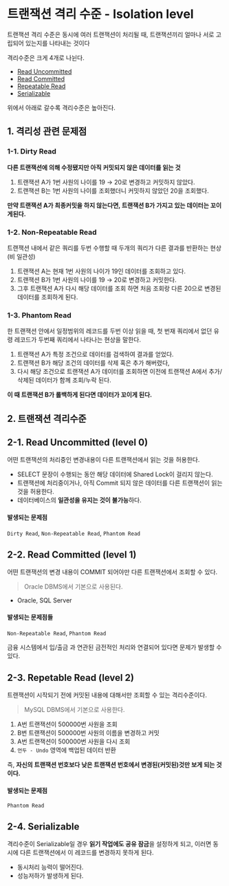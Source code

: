 # 트랜잭션 격리 수준 - Isolation level
트랜잭션 격리 수준은 동시에 여러 트랜잭션이 처리될 때, 트랜잭션끼리 얼마나 서로 고립되어 있는지를 나타내는 것이다

격리수준은 크게 4개로 나뉜다.
- [Read Uncommitted](#1-read-uncommitted)
- [Read Committed](#2-read-committed)
- [Repeatable Read](#3-repetable-read)
- [Serializable](#4-serializable)

위에서 아래로 갈수록 격리수준은 높아진다.

## 1. 격리성 관련 문제점
### 1-1. Dirty Read
**다른 트랜잭션에 의해 수정됐지만 아직 커밋되지 않은 데이터를 읽는 것**

1. 트랜잭션 A가 1번 사원의 나이를 19 &rarr; 20로 변경하고 커밋하지 않았다.
2. 트랜잭션 B는 1번 사원의 나이를 조회했더니 커밋하지 않았던 20을 조회했다.

**만약 트랜잭션 A가 최종커밋을 하지 않는다면, 트랜잭션 B가 가지고 있는 데이터는 꼬이게된다.**

### 1-2. Non-Repeatable Read
트랜잭션 내에서 같은 쿼리를 두번 수행할 때 두개의 쿼리가 다른 결과를 반환하는 현상 (비 일관성)

1. 트랜잭션 A는 현재 1번 사원의 나이가 19인 데이터를 조회하고 있다.
2. 트랜잭션 B가 1번 사원의 나이를 19 &rarr; 20로 변경하고 커밋한다.
3. 그후 트랜잭션 A가 다시 해당 데이터를 조회 하면 처음 조회랑 다른 20으로 변경된 데이터를 조회하게 된다.

### 1-3. Phantom Read
한 트랜잭션 안에서 일정범위의 레코드를 두번 이상 읽을 때, 첫 번재 쿼리에서 없던 유령 레코드가 두번째 쿼리에서 나타나는 현상을 말한다.

1. 트랜잭션 A가 특정 조건으로 데이터를 검색하여 결과를 얻었다.
2. 트랜잭션 B가 해당 조건의 데이터를 삭제 혹은 추가 해버렸다,
3. 다시 해당 조건으로 트랜잭션 A가 데이터를 조회하면 이전에 트랜잭션 A에서 추가/삭제된 데이터가 함께 조회/누락 된다.

**이 때 트랜잭션 B가 롤백하게 된다면 데이터가 꼬이게 된다.**

## 2. 트랜잭션 격리수준

## 2-1. Read Uncommitted (level 0)
어떤 트랜잭션의 처리중인 변경내용이 다른 트랜잭션에서 읽는 것을 허용한다.

- SELECT 문장이 수행되는 동안 해당 데이터에 Shared Lock이 걸리지 않는다.
- 트랜잭션에 처리중이거나, 아직 Commit 되지 않은 데이터를 다른 트랜잭션이 읽는 것을 허용한다.
- 데이터베이스의 **일관성을 유지는 것이 불가능**하다.

#### 발생되는 문제점 
`Dirty Read`, `Non-Repeatable Read`, `Phantom Read`

## 2-2. Read Committed (level 1)
어떤 트랜잭션의 변경 내용이 COMMIT 되어야만 다른 트랜잭션에서 조회할 수 있다.
> Oracle DBMS에서 기본으로 사용된다.

- Oracle, SQL Server

#### 발생되는 문제점들
`Non-Repeatable Read`, `Phantom Read`

금융 시스템에서 입/출금 과 연관된 금전적인 처리와 연결되어 있다면 문제가 발생할 수 있다.

## 2-3. Repetable Read (level 2)
트랜잭션이 시작되기 전에 커밋된 내용에 대해서만 조회할 수 있는 격리수준이다.
> MySQL DBMS에서 기본으로 사용한다.

1. A번 트랜잭션이 500000번 사원을 조회
2. B번 트랜잭션이 500000번 사원의 이름을 변경하고 커밋
3. A번 트랜잭션이 500000번 사원을 다시 조회
4. `언두 - Undo` 영역에 백업된 데이터 반환

즉, **자신의 트랜잭션 번호보다 낮은 트랜잭션 번호에서 변경된(커밋된)것만 보게 되는 것 이다.**

#### 발생되는 문제점
`Phantom Read`

## 2-4. Serializable
격리수준이 Serializable일 경우 **읽기 작업에도 공유 잠금**을 설정하게 되고, 이러면 동시에 다른 트랜잭션에서 이 레코드를 변경하지 못하게 된다.

- 동시처리 능력이 떨어진다.
- 성능저하가 발생하게 된다.